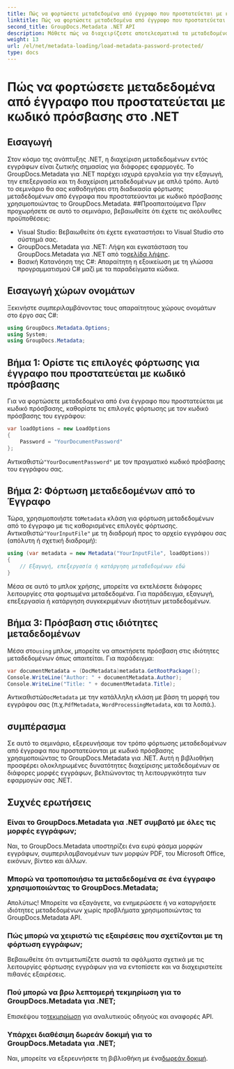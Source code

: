 ```yaml
---
title: Πώς να φορτώσετε μεταδεδομένα από έγγραφο που προστατεύεται με κωδικό πρόσβασης στο .NET
linktitle: Πώς να φορτώσετε μεταδεδομένα από έγγραφο που προστατεύεται με κωδικό πρόσβασης στο .NET
second_title: GroupDocs.Metadata .NET API
description: Μάθετε πώς να διαχειρίζεστε αποτελεσματικά τα μεταδεδομένα εγγράφων με το GroupDocs.Metadata για .NET. Εξαγωγή, επεξεργασία και διαχείριση μεταδεδομένων απρόσκοπτα στις εφαρμογές σας .NET.
weight: 13
url: /el/net/metadata-loading/load-metadata-password-protected/
type: docs
---
```

# Πώς να φορτώσετε μεταδεδομένα από έγγραφο που προστατεύεται με κωδικό πρόσβασης στο .NET

## Εισαγωγή
Στον κόσμο της ανάπτυξης .NET, η διαχείριση μεταδεδομένων εντός εγγράφων είναι ζωτικής σημασίας για διάφορες εφαρμογές. Το GroupDocs.Metadata για .NET παρέχει ισχυρά εργαλεία για την εξαγωγή, την επεξεργασία και τη διαχείριση μεταδεδομένων με απλό τρόπο. Αυτό το σεμινάριο θα σας καθοδηγήσει στη διαδικασία φόρτωσης μεταδεδομένων από έγγραφα που προστατεύονται με κωδικό πρόσβασης χρησιμοποιώντας το GroupDocs.Metadata.
##Προαπαιτούμενα
Πριν προχωρήσετε σε αυτό το σεμινάριο, βεβαιωθείτε ότι έχετε τις ακόλουθες προϋποθέσεις:
- Visual Studio: Βεβαιωθείτε ότι έχετε εγκαταστήσει το Visual Studio στο σύστημά σας.
-  GroupDocs.Metadata για .NET: Λήψη και εγκατάσταση του GroupDocs.Metadata για .NET από το[σελίδα λήψης](https://releases.groupdocs.com/metadata/net/).
- Βασική Κατανόηση της C#: Απαραίτητη η εξοικείωση με τη γλώσσα προγραμματισμού C# μαζί με τα παραδείγματα κώδικα.

## Εισαγωγή χώρων ονομάτων
Ξεκινήστε συμπεριλαμβάνοντας τους απαραίτητους χώρους ονομάτων στο έργο σας C#:
```csharp
using GroupDocs.Metadata.Options;
using System;
using GroupDocs.Metadata;
```
## Βήμα 1: Ορίστε τις επιλογές φόρτωσης για έγγραφο που προστατεύεται με κωδικό πρόσβασης
Για να φορτώσετε μεταδεδομένα από ένα έγγραφο που προστατεύεται με κωδικό πρόσβασης, καθορίστε τις επιλογές φόρτωσης με τον κωδικό πρόσβασης του εγγράφου:
```csharp
var loadOptions = new LoadOptions
{
    Password = "YourDocumentPassword"
};
```
 Αντικαθιστώ`"YourDocumentPassword"` με τον πραγματικό κωδικό πρόσβασης του εγγράφου σας.
## Βήμα 2: Φόρτωση μεταδεδομένων από το Έγγραφο
 Τώρα, χρησιμοποιήστε το`Metadata` κλάση για φόρτωση μεταδεδομένων από το έγγραφο με τις καθορισμένες επιλογές φόρτωσης. Αντικαθιστώ`"YourInputFile"` με τη διαδρομή προς το αρχείο εγγράφου σας (απόλυτη ή σχετική διαδρομή):
```csharp
using (var metadata = new Metadata("YourInputFile", loadOptions))
{
    // Εξαγωγή, επεξεργασία ή κατάργηση μεταδεδομένων εδώ
}
```
Μέσα σε αυτό το μπλοκ χρήσης, μπορείτε να εκτελέσετε διάφορες λειτουργίες στα φορτωμένα μεταδεδομένα. Για παράδειγμα, εξαγωγή, επεξεργασία ή κατάργηση συγκεκριμένων ιδιοτήτων μεταδεδομένων.
## Βήμα 3: Πρόσβαση στις ιδιότητες μεταδεδομένων
 Μέσα στο`using` μπλοκ, μπορείτε να αποκτήσετε πρόσβαση στις ιδιότητες μεταδεδομένων όπως απαιτείται. Για παράδειγμα:
```csharp
var documentMetadata = (DocMetadata)metadata.GetRootPackage();
Console.WriteLine("Author: " + documentMetadata.Author);
Console.WriteLine("Title: " + documentMetadata.Title);
```
 Αντικαθιστώ`DocMetadata` με την κατάλληλη κλάση με βάση τη μορφή του εγγράφου σας (π.χ.`PdfMetadata`, `WordProcessingMetadata`, και τα λοιπά.).

## συμπέρασμα
Σε αυτό το σεμινάριο, εξερευνήσαμε τον τρόπο φόρτωσης μεταδεδομένων από έγγραφα που προστατεύονται με κωδικό πρόσβασης χρησιμοποιώντας το GroupDocs.Metadata για .NET. Αυτή η βιβλιοθήκη προσφέρει ολοκληρωμένες δυνατότητες διαχείρισης μεταδεδομένων σε διάφορες μορφές εγγράφων, βελτιώνοντας τη λειτουργικότητα των εφαρμογών σας .NET.

## Συχνές ερωτήσεις
### Είναι το GroupDocs.Metadata για .NET συμβατό με όλες τις μορφές εγγράφων;
Ναι, το GroupDocs.Metadata υποστηρίζει ένα ευρύ φάσμα μορφών εγγράφων, συμπεριλαμβανομένων των μορφών PDF, του Microsoft Office, εικόνων, βίντεο και άλλων.
### Μπορώ να τροποποιήσω τα μεταδεδομένα σε ένα έγγραφο χρησιμοποιώντας το GroupDocs.Metadata;
Απολύτως! Μπορείτε να εξαγάγετε, να ενημερώσετε ή να καταργήσετε ιδιότητες μεταδεδομένων χωρίς προβλήματα χρησιμοποιώντας τα GroupDocs.Metadata API.
### Πώς μπορώ να χειριστώ τις εξαιρέσεις που σχετίζονται με τη φόρτωση εγγράφων;
Βεβαιωθείτε ότι αντιμετωπίζετε σωστά τα σφάλματα σχετικά με τις λειτουργίες φόρτωσης εγγράφων για να εντοπίσετε και να διαχειριστείτε πιθανές εξαιρέσεις.
### Πού μπορώ να βρω λεπτομερή τεκμηρίωση για το GroupDocs.Metadata για .NET;
 Επισκέψου το[τεκμηρίωση](https://tutorials.groupdocs.com/metadata/net/) για αναλυτικούς οδηγούς και αναφορές API.
### Υπάρχει διαθέσιμη δωρεάν δοκιμή για το GroupDocs.Metadata για .NET;
 Ναι, μπορείτε να εξερευνήσετε τη βιβλιοθήκη με ένα[δωρεάν δοκιμή](https://releases.groupdocs.com/).